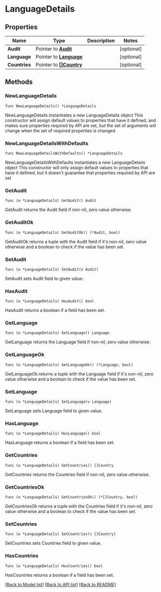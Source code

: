 # LanguageDetails

## Properties

Name | Type | Description | Notes
------------ | ------------- | ------------- | -------------
**Audit** | Pointer to [**Audit**](Audit.md) |  | [optional] 
**Language** | Pointer to [**Language**](Language.md) |  | [optional] 
**Countries** | Pointer to [**[]Country**](Country.md) |  | [optional] 

## Methods

### NewLanguageDetails

`func NewLanguageDetails() *LanguageDetails`

NewLanguageDetails instantiates a new LanguageDetails object
This constructor will assign default values to properties that have it defined,
and makes sure properties required by API are set, but the set of arguments
will change when the set of required properties is changed

### NewLanguageDetailsWithDefaults

`func NewLanguageDetailsWithDefaults() *LanguageDetails`

NewLanguageDetailsWithDefaults instantiates a new LanguageDetails object
This constructor will only assign default values to properties that have it defined,
but it doesn't guarantee that properties required by API are set

### GetAudit

`func (o *LanguageDetails) GetAudit() Audit`

GetAudit returns the Audit field if non-nil, zero value otherwise.

### GetAuditOk

`func (o *LanguageDetails) GetAuditOk() (*Audit, bool)`

GetAuditOk returns a tuple with the Audit field if it's non-nil, zero value otherwise
and a boolean to check if the value has been set.

### SetAudit

`func (o *LanguageDetails) SetAudit(v Audit)`

SetAudit sets Audit field to given value.

### HasAudit

`func (o *LanguageDetails) HasAudit() bool`

HasAudit returns a boolean if a field has been set.

### GetLanguage

`func (o *LanguageDetails) GetLanguage() Language`

GetLanguage returns the Language field if non-nil, zero value otherwise.

### GetLanguageOk

`func (o *LanguageDetails) GetLanguageOk() (*Language, bool)`

GetLanguageOk returns a tuple with the Language field if it's non-nil, zero value otherwise
and a boolean to check if the value has been set.

### SetLanguage

`func (o *LanguageDetails) SetLanguage(v Language)`

SetLanguage sets Language field to given value.

### HasLanguage

`func (o *LanguageDetails) HasLanguage() bool`

HasLanguage returns a boolean if a field has been set.

### GetCountries

`func (o *LanguageDetails) GetCountries() []Country`

GetCountries returns the Countries field if non-nil, zero value otherwise.

### GetCountriesOk

`func (o *LanguageDetails) GetCountriesOk() (*[]Country, bool)`

GetCountriesOk returns a tuple with the Countries field if it's non-nil, zero value otherwise
and a boolean to check if the value has been set.

### SetCountries

`func (o *LanguageDetails) SetCountries(v []Country)`

SetCountries sets Countries field to given value.

### HasCountries

`func (o *LanguageDetails) HasCountries() bool`

HasCountries returns a boolean if a field has been set.


[[Back to Model list]](../README.md#documentation-for-models) [[Back to API list]](../README.md#documentation-for-api-endpoints) [[Back to README]](../README.md)


